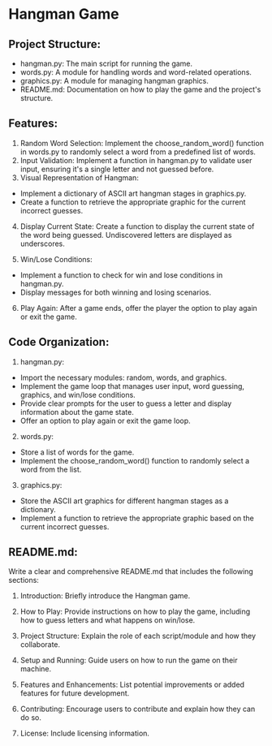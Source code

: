 # Hangman Game

## Project Structure:

- hangman.py: The main script for running the game.
- words.py: A module for handling words and word-related operations.
- graphics.py: A module for managing hangman graphics.
- README.md: Documentation on how to play the game and the project's structure.

## Features:

1. Random Word Selection: Implement the choose_random_word() function in words.py to randomly select a word from a predefined list of words.
2. Input Validation: Implement a function in hangman.py to validate user input, ensuring it's a single letter and not guessed before.
3. Visual Representation of Hangman: 

- Implement a dictionary of ASCII art hangman stages in graphics.py.
- Create a function to retrieve the appropriate graphic for the current incorrect guesses.

4. Display Current State: Create a function to display the current state of the word being guessed. Undiscovered letters are displayed as underscores.

5. Win/Lose Conditions:

- Implement a function to check for win and lose conditions in hangman.py.
- Display messages for both winning and losing scenarios.

6. Play Again: After a game ends, offer the player the option to play again or exit the game.

## Code Organization:

1. hangman.py: 

- Import the necessary modules: random, words, and graphics.
- Implement the game loop that manages user input, word guessing, graphics, and win/lose conditions.
- Provide clear prompts for the user to guess a letter and display information about the game state.
- Offer an option to play again or exit the game loop.

2. words.py:

- Store a list of words for the game.
- Implement the choose_random_word() function to randomly select a word from the list.

3. graphics.py:

- Store the ASCII art graphics for different hangman stages as a dictionary.
- Implement a function to retrieve the appropriate graphic based on the current incorrect guesses.

## README.md:

Write a clear and comprehensive README.md that includes the following sections:

1. Introduction: Briefly introduce the Hangman game.

2. How to Play: Provide instructions on how to play the game, including how to guess letters and what happens on win/lose.

3. Project Structure: Explain the role of each script/module and how they collaborate.

4. Setup and Running: Guide users on how to run the game on their machine.

5. Features and Enhancements: List potential improvements or added features for future development.

6. Contributing: Encourage users to contribute and explain how they can do so.

7. License: Include licensing information.